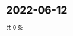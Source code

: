 # 2022-06-12

共 0 条

<!-- BEGIN WEIBO -->
<!-- 最后更新时间 Sun Jun 12 2022 13:13:14 GMT+0800 (China Standard Time) -->

<!-- END WEIBO -->
